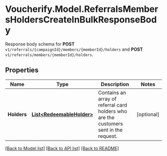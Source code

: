 # Voucherify.Model.ReferralsMembersHoldersCreateInBulkResponseBody
Response body schema for **POST** `v1/referrals/{campaignId}/members/{memberId}/holders` and **POST** `v1/referrals/members/{memberId}/holders`.

## Properties

Name | Type | Description | Notes
------------ | ------------- | ------------- | -------------
**Holders** | [**List&lt;RedeemableHolder&gt;**](RedeemableHolder.md) | Contains an array of referral card holders who are the customers sent in the request. | [optional] 

[[Back to Model list]](../README.md#documentation-for-models) [[Back to API list]](../README.md#documentation-for-api-endpoints) [[Back to README]](../README.md)

